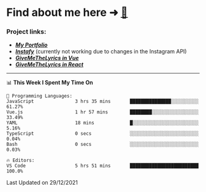 # Find about me here ➜ [🧑](https://pauabella.dev)

### Project links:
- ***[My Portfolio](https://pauabella.dev)***
- ***[Instafy](https://instafy.me)*** (currently not working due to changes in the Instagram API)
- ***[GiveMeTheLyrics in Vue](https://lyrics.pauabella.dev)***
- ***[GiveMeTheLyrics in React](https://pauabella.dev/GiveMeTheLyrics)***

---
<!--START_SECTION:waka-->
📊 **This Week I Spent My Time On** 

```text
💬 Programming Languages: 
JavaScript               3 hrs 35 mins       ███████████████░░░░░░░░░░   61.27% 
Vue.js                   1 hr 57 mins        ████████░░░░░░░░░░░░░░░░░   33.49% 
YAML                     18 mins             █░░░░░░░░░░░░░░░░░░░░░░░░   5.16% 
TypeScript               0 secs              ░░░░░░░░░░░░░░░░░░░░░░░░░   0.04% 
Bash                     0 secs              ░░░░░░░░░░░░░░░░░░░░░░░░░   0.03%

🔥 Editors: 
VS Code                  5 hrs 51 mins       █████████████████████████   100.0%

```


 Last Updated on 29/12/2021
<!--END_SECTION:waka-->
